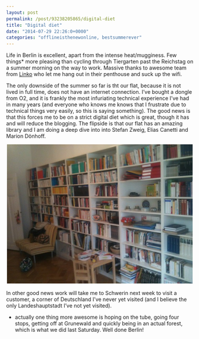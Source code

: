 ```yaml
---
layout: post
permalink: /post/93238205865/digital-diet
title: "Digital diet"
date: "2014-07-29 22:26:0+0000"
categories: "offlineisthenewonline, bestsummerever"
---
```

Life in Berlin is excellent, apart from the intense heat/mugginess. Few things* more pleasing than cycling through Tiergarten past the Reichstag on a summer morning on the way to work. Massive thanks to awesome team from <a href="https://linko.io/">Linko</a> who let me hang out in their penthouse and suck up the wifi.

The only downside of the summer so far is tht our flat, because it is not lived in full time, does not have an internet connection. I&rsquo;ve bought a dongle from O2, and it is frankly the most infuriating technical experience I&rsquo;ve had in many years (and everyone who knows me knows that I frustrate due to technical things very easily, so this is saying something). The good news is that this forces me to be on a strict digital diet which is great, though it has and will reduce the blogging. The flipside is that our flat has an amazing library and I am doing a deep dive into into Stefan Zweig, Elias Canetti and Marion Dönhoff.


<center><img alt="image" src="/img/blog/n9hq2dva6H1ravz8f.jpg"/></center>




In other good news work will take me to Schwerin next week to visit a customer, a corner of Deutschland I&rsquo;ve never yet visited (and I believe the only Landeshauptstadt I&rsquo;ve not yet visited).

* actually one thing more awesome is hoping on the tube, going four stops, getting off at Grunewald and quickly being in an actual forest, which is what we did last Saturday. Well done Berlin!
